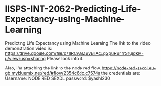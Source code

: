 # llSPS-INT-2062-Predicting-Life-Expectancy-using-Machine-Learning
Predicting Life Expectancy using Machine Learning
The link to the video demonstration video is: https://drive.google.com/file/d/1lRCAalZ9vB1AcLqSpuRBhrrSrujdkM-u/view?usp=sharing
Please look into it.

Also, i'm attaching the link to the node red flow.
https://node-red-sexol.eu-gb.mybluemix.net/red/#flow/2354c6dc.c7574a
the credentials are:
                  Username: NODE RED SEXOL
                  password: $yash1230
